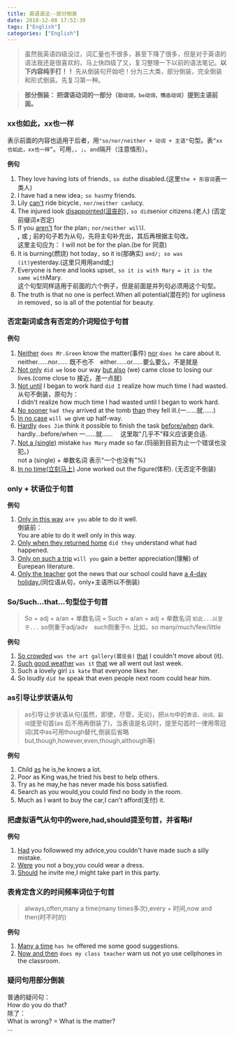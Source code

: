 ```yaml
---
title: 英语语法--部分倒装
date: 2018-12-08 17:52:39
tags: ["English"]
categories: ["English"]
---
```


> 虽然我英语四级没过，词汇量也不很多，甚至下降了很多，但是对于英语的语法我还是很喜欢的，马上快四级了又，复习整理一下以前的语法笔记。**以下内容纯手打！！**
先从倒装句开始吧！分为三大类，部分倒装，完全倒装和形式倒装。先复习第一种。

<!--more-->
> **部分倒装： 把谓语动词的一部分（`助动词，be动词，情态动词`）提到主语前面。**

### xx也如此，xx也一样
表示前面的内容也适用于后者，用`"so/nor/neither + 动词 + 主语"`句型。表`“xx也如此，xx也一样”`。可用`,`、`;`、`and`隔开（注意情形）。

**例句**
1. They love having lots of friends`,` `so do`the disabled.(这里`the + 形容词`表一类人)
2. I have had a new idea`;` `so has`my friends.
3. Lily <u>can't</u> ride bicycle`,` `nor/neither can`lucy.
4. The injured look <u>disappointed(沮丧的)</u>`,` `so did`senior citizens.(老人) (否定前缀词≠否定)
5. If you <u>aren't</u> for the plan`;` `nor/neither will`I.<br>
**,** 或 **;** 前的句子若为从句，先将主句补充出，其后再根据主句改。<br>这里主句应为： I will not be for the plan.(be for 同意)
6. It is burning(燃烧) hot today`,`  so it is(那确实) `and/; so was (it)`yesterday.(这里只用用and或;)
7. Everyone is here and looks upset`,` `so it is with Mary = it is the same with`Mary.<br>
这个句型同样适用于前面的六个例子，但是前面是并列句必须用这个句型。
8. The truth is that no one is perfect.When all potential(潜在的) for ugliness in removed`,` so is all of the potential for beauty. 

### 否定副词或含有否定的介词短位于句首
**例句**
1. <u>Neither</u> `does Mr.Green` know the matter(事件) <u>nor</u> `does he` care about it.<br>
neither……nor…… 既不也不&emsp;either……or……要么要么，不是就是
2. <u>Not only</u> `did we` lose our way <u>but also</u> (we) came close to losing our lives.(come close to 接近，差一点就)
3. <u>Not until</u> I began to work hard `did I` realize how much time I had wasted.<br>
从句不倒装，原句为：<br>I didn't realize how much time I had wasted until I began to work hard.
4. <u>No sooner</u> `had they` arrived at the tomb <u>than</u> they fell ill.(一……就……)
5. <u>In no case</u> `will we` give up half-way.
6. <u>Hardly</u> `does Jim` think it possible to finish the task <u>before/when</u> dark.<br>
hardly...before/when 一……就…… &emsp;这里取"几乎不"释义应该更合适.
7. <u>Not a (single)</u> mistake `has Mary` made so far.(玛丽到目前为止一个错误也没犯。)<br>
not a (single) + 单数名词  表示“一个也没有”%}
8. <u>In no time(立刻马上)</u> Jone worked out the figure(体积). (无否定不倒装)

### only + 状语位于句首
**例句**
1. <u>Only in this way</u> `are you` able to do it well.<br>
倒装前：<br>You are able to do it well only in this way.
2. <u>Only when they returned home</u> `did they` understand what had happened.
3. <u>Only on such a trip</u> `will you` gain a better appreciation(理解) of Eurepean literature.
4. <u>Only the teacher</u> got the news that our school could have <u>a 4-day holiday.</u>(同位语从句，only+主语所以不倒装)

### So/Such...that...句型位于句首
> So + adj + a/an + 单数名词 = Such + a/an + adj + 单数名词   `如此...以至于...`
so侧重于adj/adv&emsp;such侧重于n.
比如，so many/much/few/little

**例句**
1. <u>So crowded</u> `was the art gallery(展览会)` <u>that</u> I couldn't  move about (it).
2. <u>Such good weather</u> `was it` <u>that</u> we all went out last week.
3. Such a lovely girl `is kate` that everyone likes her.
4. So loudly `did he` speak that even people next room could hear him.

### as引导让步狀语从句

> as引导让步状语从句(虽然，即使，尽管，无论)，把`从句`中的`表语，动词，副词`提至句首(as 后不用再倒装了)，当表语是名词时，提至句首时一律用零冠词(其中as可用though替代,倒装后省略but,though,however,even,though,although等)

**例句**
1. Child <u>as</u> he is,he knows a lot.
2. Poor as King was,he tried his best to help others.
3. Try as he may,he has never made his boss satisfied.
4. Search as you would,you could find no body in the room.
5. Much as I want to buy the car,I can't afford(支付) it.

### 把虚拟语气从句中的were,had,should提至句首，并省略if
**例句**
1. <u>Had</u> you followwed my advice,you couldn't have made such a silly mistake.
2. <u>Were</u> you not a boy,you could wear a dress.
3. <u>Should</u> he invite me,I might take part in this party.

### 表肯定含义的时间频率词位于句首
> always,often,many a time(many times多次),every + 时间,now and then(时不时的)

**例句**
1. <u>Many a time</u> `has he` offered me some good suggestions.
2. <u>Now and then</u> `does my class teacher` warn us not yo use cellphones in the classroom.

### 疑问句用部分倒装
普通的疑问句：  
How do you do that?  
除了：  
What is wrong? = What is the matter?  
...